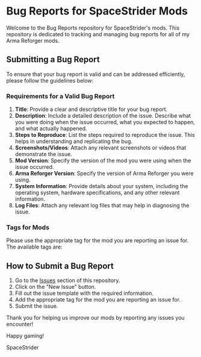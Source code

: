 # Bug Reports for SpaceStrider Mods

Welcome to the Bug Reports repository for SpaceStrider's mods. This repository is dedicated to tracking and managing bug reports for all of my Arma Reforger mods.

## Submitting a Bug Report

To ensure that your bug report is valid and can be addressed efficiently, please follow the guidelines below:

### Requirements for a Valid Bug Report

1. **Title**: Provide a clear and descriptive title for your bug report.
2. **Description**: Include a detailed description of the issue. Describe what you were doing when the issue occurred, what you expected to happen, and what actually happened.
3. **Steps to Reproduce**: List the steps required to reproduce the issue. This helps in understanding and replicating the bug.
4. **Screenshots/Videos**: Attach any relevant screenshots or videos that demonstrate the issue.
5. **Mod Version**: Specify the version of the mod you were using when the issue occurred.
6. **Arma Reforger Version**: Specify the version of Arma Reforger you were using.
7. **System Information**: Provide details about your system, including the operating system, hardware specifications, and any other relevant information.
8. **Log Files**: Attach any relevant log files that may help in diagnosing the issue.

### Tags for Mods

Please use the appropriate tag for the mod you are reporting an issue for. The available tags are:

## How to Submit a Bug Report

1. Go to the [Issues](https://github.com/SpaceStrider-Mods/BugReports/issues) section of this repository.
2. Click on the "New Issue" button.
3. Fill out the issue template with the required information.
4. Add the appropriate tag for the mod you are reporting an issue for.
5. Submit the issue.

Thank you for helping us improve our mods by reporting any issues you encounter!

Happy gaming!

SpaceStrider
